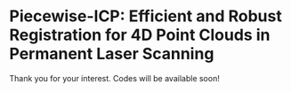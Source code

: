 # Piecewise-ICP: Efficient and Robust Registration for 4D Point Clouds in Permanent Laser Scanning

Thank you for your interest. Codes will be available soon!
